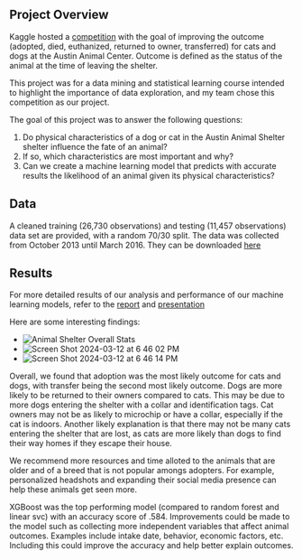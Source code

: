 ## Project Overview
Kaggle hosted a [competition](https://www.kaggle.com/competitions/shelter-animal-outcomes) with the goal of improving the outcome (adopted, died, euthanized, returned to owner, transferred) for cats and dogs at the Austin Animal Center. Outcome is defined as the status of the animal at the time of leaving the shelter. 

This project was for a data mining and statistical learning course intended to highlight the importance of data exploration, and my team chose this competition as our project. 

The goal of this project was to answer the following questions: 
1. Do physical characteristics of a dog or cat in the Austin Animal Shelter shelter influence the fate of an animal? 
2. If so, which characteristics are most important and why? 
3. Can we create a machine learning model that predicts with accurate results the likelihood of an animal given its physical characteristics?

## Data 
A cleaned training (26,730 observations) and testing (11,457 observations) data set are provided, with a random 70/30 split. The data was collected from October 2013 until March 2016. They can be downloaded [here](https://www.kaggle.com/competitions/shelter-animal-outcomes/data)

## Results 
For more detailed results of our analysis and performance of our machine learning models, refer to the [report](https://github.com/sofialaval/Austin_Animal_Center/blob/main/ISYE7406_Final_Report.pdf) and [presentation](https://github.com/sofialaval/Austin_Animal_Center/blob/main/ISYE%207406%20Final%20Project%20Presentation.pdf)

Here are some interesting findings: 
- ![Animal Shelter Overall Stats](https://github.com/sofialaval/Kaggle_Competition-Prediction_of_Obesity_Risk/assets/159965979/e2e3aa4b-7eed-47d3-8180-9d9ae522f574)
- ![Screen Shot 2024-03-12 at 6 46 02 PM](https://github.com/sofialaval/Austin_Animal_Center/assets/159965979/01bc223d-3ed9-4613-916a-69f7d312148f)
- ![Screen Shot 2024-03-12 at 6 46 14 PM](https://github.com/sofialaval/Austin_Animal_Center/assets/159965979/63c406d6-af9e-4919-b4b7-995deba22f73)

Overall, we found that adoption was the most likely outcome for cats and dogs, with transfer being the second most likely outcome. Dogs are more likely to be returned to their owners compared to cats. This may be due to more dogs entering the shelter with a collar and identification tags. Cat owners may not be as likely to microchip or have a collar, especially if the cat is indoors. Another likely explanation is that there may not be many cats entering the shelter that are lost, as cats are more likely than dogs to find their way homes if they escape their house. 

We recommend more resources and time alloted to the animals that are older and of a breed that is not popular amongs adopters. For example, personalized headshots and expanding their social media presence can help these animals get seen more. 

XGBoost was the top performing model (compared to random forest and linear svc) with an accuracy score of .584. Improvements could be made to the model such as collecting more independent variables that affect animal outcomes. Examples include intake date, behavior, economic factors, etc. Including this could improve the accuracy and help better explain outcomes. 

